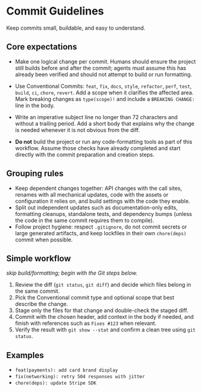 # Commit Guidelines

Keep commits small, buildable, and easy to understand.

## Core expectations

- Make one logical change per commit. Humans should ensure the project still builds before and after the commit; agents must assume this has already been verified and should not attempt to build or run formatting.
- Use Conventional Commits: `feat`, `fix`, `docs`, `style`, `refactor`, `perf`, `test`, `build`, `ci`, `chore`, `revert`. Add a scope when it clarifies the affected area. Mark breaking changes as `type(scope)!` and include a `BREAKING CHANGE:` line in the body.
- Write an imperative subject line no longer than 72 characters and without a trailing period. Add a short body that explains why the change is needed whenever it is not obvious from the diff.

- **Do not** build the project or run any code-formatting tools as part of this workflow. Assume those checks have already completed and start directly with the commit preparation and creation steps.

## Grouping rules

- Keep dependent changes together: API changes with the call sites, renames with all mechanical updates, code with the assets or configuration it relies on, and build settings with the code they enable.
- Split out independent updates such as documentation-only edits, formatting cleanups, standalone tests, and dependency bumps (unless the code in the same commit requires them to compile).
- Follow project hygiene: respect `.gitignore`, do not commit secrets or large generated artifacts, and keep lockfiles in their own `chore(deps)` commit when possible.

## Simple workflow

*skip build/formatting; begin with the Git steps below.*

1. Review the diff (`git status`, `git diff`) and decide which files belong in the same commit.
2. Pick the Conventional commit type and optional scope that best describe the change.
3. Stage only the files for that change and double-check the staged diff.
4. Commit with the chosen header, add context in the body if needed, and finish with references such as `Fixes #123` when relevant.
5. Verify the result with `git show --stat` and confirm a clean tree using `git status`.

## Examples

- `feat(payments): add card brand display`
- `fix(networking): retry 504 responses with jitter`
- `chore(deps): update Stripe SDK`
